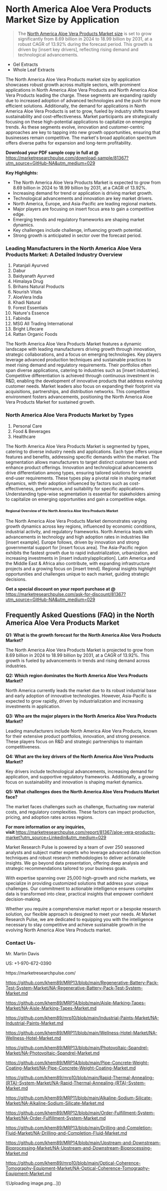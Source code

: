 <h1>North America Aloe Vera Products Market&nbsp;Size by Application</h1><blockquote><p>The <a href="https://marketresearchpulse.com/download-sample/81367?utm_source=GitHub-NA&amp;utm_medium=029">North America Aloe Vera Products Market size</a> is set to grow significantly from 8.69 billion in 2024 to 18.99 billion by 2031, at a robust CAGR of 13.92% during the forecast period. This growth is driven by [insert key drivers], reflecting rising demand and technological advancements.</p></blockquote><ul><li>Gel Extracts<li> Whole Leaf Extracts</li></ul><p>The North America Aloe Vera Products market size by application showcases robust growth across multiple sectors, with prominent applications in North America Aloe Vera Products and North America Aloe Vera Products leading the charge. These segments are expanding rapidly due to increased adoption of advanced technologies and the push for more efficient solutions. Additionally, the demand for applications in North America Aloe Vera Products is set to grow, fueled by industry shifts toward sustainability and cost-effectiveness. Market participants are strategically focusing on these high-potential applications to capitalize on emerging trends. As these segments evolve, innovation and customer-centric approaches are key to tapping into new growth opportunities, ensuring that businesses remain competitive. The market's broad application spectrum offers diverse paths for expansion and long-term profitability.</p><p><strong>Download your PDF sample copy in full at @ </strong><a href="https://marketresearchpulse.com/download-sample/81367?utm_source=GitHub-NA&amp;utm_medium=029">https://marketresearchpulse.com/download-sample/81367?utm_source=GitHub-NA&amp;utm_medium=029</a></p><p><strong>Key Highlights: </strong></p><ul><li>The North America Aloe Vera Products Market is expected to grow from 8.69 billion in 2024 to 18.99 billion by 2031, at a CAGR of 13.92%.</li><li>Increasing demand for trend or application is driving market growth.</li><li>Technological advancements and innovation are key market drivers.</li><li>North America, Europe, and Asia-Pacific are leading regional markets.</li><li>Major players are focusing on insert focus area to gain a competitive edge.</li><li>Emerging trends and regulatory frameworks are shaping market dynamics.</li><li>Key challenges include challenge, influencing growth potential.</li><li>Strong growth is anticipated in sector over the forecast period.</li></ul><h3>Leading Manufacturers in the North America Aloe Vera Products Market: A Detailed Industry Overview</h3><ol><li>Patanjali Ayurved</li><li>Dabur</li><li>Baidyanath Ayurved</li><li>Himalaya Drug</li><li>Brihans Natural Products</li><li>Nourish Vitals</li><li>AloeVera India</li><li>Khadi Natural</li><li>Forest Essentials</li><li>Nature's Essence</li><li>Fabindia</li><li>MSG All Trading International</li><li>Bright Lifecare</li><li>Rattan Organic Foods</li></ol><div class="flex max-w-full flex-col flex-grow"><div class="min-h-8 text-message flex w-full flex-col items-end gap-2 whitespace-normal break-words [.text-message+&amp;]:mt-5" dir="auto" data-message-author-role="assistant" data-message-id="fd8432e4-4910-450d-b182-61b7bfb0a01f" data-message-model-slug="gpt-4o"><div class="flex w-full flex-col gap-1 empty:hidden first:pt-[3px]"><div class="markdown prose w-full break-words dark:prose-invert light"><p>The North America Aloe Vera Products Market features a dynamic landscape with leading manufacturers driving growth through innovation, strategic collaborations, and a focus on emerging technologies. Key players leverage advanced production techniques and sustainable practices to meet rising demand and regulatory requirements. Their portfolios often span diverse applications, catering to industries such as [insert industries]. Competitive differentiation is achieved through continuous investment in R&amp;D, enabling the development of innovative products that address evolving customer needs. Market leaders also focus on expanding their footprint via acquisitions, partnerships, and distribution networks. This competitive environment fosters advancements, positioning the North America Aloe Vera Products Market for sustained growth.</p></div></div></div></div><h3>North America Aloe Vera Products Market by Types</h3><ol><li>Personal Care<li> Food & Beverages<li> Healthcare</li></ol><div class="flex max-w-full flex-col flex-grow"><div class="min-h-8 text-message flex w-full flex-col items-end gap-2 whitespace-normal break-words [.text-message+&amp;]:mt-5" dir="auto" data-message-author-role="assistant" data-message-id="084470be-0bb7-4664-bddf-5156b4f41249" data-message-model-slug="gpt-4o-mini"><div class="flex w-full flex-col gap-1 empty:hidden first:pt-[3px]"><div class="markdown prose w-full break-words dark:prose-invert light"><p>The North America Aloe Vera Products Market is segmented by types, catering to diverse industry needs and applications. Each type offers unique features and benefits, addressing specific demands within the market. The segmentation allows manufacturers to target distinct customer bases and enhance product offerings. Innovation and technological advancements drive differentiation among types, ensuring tailored solutions for varied end-user requirements. These types play a pivotal role in shaping market dynamics, with their adoption influenced by factors such as cost-effectiveness, performance, and suitability for specific applications. Understanding type-wise segmentation is essential for stakeholders aiming to capitalize on emerging opportunities and gain a competitive edge.</p></div></div></div></div><h3><span style="font-size: 11px;">Regional Overview of the North America Aloe Vera Products Market</span></h3><div class="flex max-w-full flex-col flex-grow"><div class="min-h-8 text-message flex w-full flex-col items-end gap-2 whitespace-normal break-words [.text-message+&amp;]:mt-5" dir="auto" data-message-author-role="assistant" data-message-id="e9038762-ce64-4e30-91c9-9bd413514231" data-message-model-slug="gpt-4o-mini"><div class="flex w-full flex-col gap-1 empty:hidden first:pt-[3px]"><div class="markdown prose w-full break-words dark:prose-invert light"><p>The North America Aloe Vera Products Market demonstrates varying growth dynamics across key regions, influenced by economic conditions, industrial activity, and regulatory frameworks. North America leads with advancements in technology and high adoption rates in industries like [insert example]. Europe follows, driven by innovation and strong governmental support for [insert focus area]. The Asia-Pacific region exhibits the fastest growth due to rapid industrialization, urbanization, and increasing investments in [insert industry/application]. Latin America and the Middle East &amp; Africa also contribute, with expanding infrastructure projects and a growing focus on [insert trend]. Regional insights highlight opportunities and challenges unique to each market, guiding strategic decisions.</p></div></div></div></div><p><strong>Get a special discount on your report purchase at @ </strong><a href="https://marketresearchpulse.com/ask-for-discount/81367?utm_source=GitHub-NA&amp;utm_medium=029">https://marketresearchpulse.com/ask-for-discount/81367?utm_source=GitHub-NA&amp;utm_medium=029</a></p><h2>Frequently Asked Questions (FAQ) in the North America Aloe Vera Products Market</h2><p><strong>Q1: What is the growth forecast for the North America Aloe Vera Products Market?</strong></p><p>The North America Aloe Vera Products Market is projected to grow from 8.69 billion in 2024 to 18.99 billion by 2031, at a CAGR of 13.92%. This growth is fueled by advancements in trends and rising demand across industries.</p><p><strong>Q2: Which region dominates the North America Aloe Vera Products Market?</strong></p><p>North America currently leads the market due to its robust industrial base and early adoption of innovative technologies. However, Asia-Pacific is expected to grow rapidly, driven by industrialization and increasing investments in application.</p><p><strong>Q3: Who are the major players in the North America Aloe Vera Products Market?</strong></p><p>Leading manufacturers include North America Aloe Vera Products, known for their extensive product portfolios, innovation, and strong presence. These players focus on R&amp;D and strategic partnerships to maintain competitiveness.</p><p><strong>Q4: What are the key drivers of the North America Aloe Vera Products Market?</strong></p><p>Key drivers include technological advancements, increasing demand for application, and supportive regulatory frameworks. Additionally, a growing focus on sustainability and innovation is shaping market dynamics.</p><p><strong>Q5: What challenges does the North America Aloe Vera Products Market face?</strong></p><p>The market faces challenges such as challenge, fluctuating raw material costs, and regulatory complexities. These factors can impact production, pricing, and adoption rates across regions.</p><p><strong>For more information or any inquiries, visit&nbsp;</strong><a href="https://marketresearchpulse.com/report/81367/aloe-vera-products-market?utm_source=Linkedin&utm_medium=029">https://marketresearchpulse.com/report/81367/aloe-vera-products-market?utm_source=Linkedin&utm_medium=029</a></p><p>Market Research Pulse is powered by a team of over 250 seasoned analysts and subject matter experts who leverage advanced data collection techniques and robust research methodologies to deliver actionable insights. We go beyond data presentation, offering deep analysis and strategic recommendations tailored to your business goals.</p><p>With expertise spanning over 25,000 high-growth and niche markets, we specialize in providing customized solutions that address your unique challenges. Our commitment to actionable intelligence ensures complex data is transformed into clear, practical insights that empower confident decision-making.</p><p>Whether you require a comprehensive market report or a bespoke research solution, our flexible approach is designed to meet your needs. At Market Research Pulse, we are dedicated to equipping you with the intelligence necessary to stay competitive and achieve sustainable growth in the evolving North America Aloe Vera Products market.</p><h3><strong>Contact Us-</strong></h3><p>Mr. Martin Davis</p><p>US: +1-970-672-0390</p><p>https://marketresearchpulse.com/</p><p><a href="https://github.com/khem89/MRP13/blob/main/Regenerative-Battery-Pack-Test-System-Market/NA-Regenerative-Battery-Pack-Test-System-Market.md">https://github.com/khem89/MRP13/blob/main/Regenerative-Battery-Pack-Test-System-Market/NA-Regenerative-Battery-Pack-Test-System-Market.md</a></p><p><a href="https://github.com/khem89/MRP14/blob/main/Aisle-Marking-Tapes-Market/NA-Aisle-Marking-Tapes-Market.md">https://github.com/khem89/MRP14/blob/main/Aisle-Marking-Tapes-Market/NA-Aisle-Marking-Tapes-Market.md</a></p><p><a href="https://github.com/khem89/mrp10/blob/main/Industrial-Paints-Market/NA-Industrial-Paints-Market.md">https://github.com/khem89/mrp10/blob/main/Industrial-Paints-Market/NA-Industrial-Paints-Market.md</a></p><p><a href="https://github.com/khem89/MRP11/blob/main/Wellness-Hotel-Market/NA-Wellness-Hotel-Market.md">https://github.com/khem89/MRP11/blob/main/Wellness-Hotel-Market/NA-Wellness-Hotel-Market.md</a></p><p><a href="https://github.com/khem89/MRP13/blob/main/Photovoltaic-Spandrel-Market/NA-Photovoltaic-Spandrel-Market.md">https://github.com/khem89/MRP13/blob/main/Photovoltaic-Spandrel-Market/NA-Photovoltaic-Spandrel-Market.md</a></p><p><a href="https://github.com/khem89/MRP14/blob/main/Pipe-Concrete-Weight-Coating-Market/NA-Pipe-Concrete-Weight-Coating-Market.md">https://github.com/khem89/MRP14/blob/main/Pipe-Concrete-Weight-Coating-Market/NA-Pipe-Concrete-Weight-Coating-Market.md</a></p><p><a href="https://github.com/khem89/mrp10/blob/main/Rapid-Thermal-Annealing-(RTA)-System-Market/NA-Rapid-Thermal-Annealing-(RTA)-System-Market.md">https://github.com/khem89/mrp10/blob/main/Rapid-Thermal-Annealing-(RTA)-System-Market/NA-Rapid-Thermal-Annealing-(RTA)-System-Market.md</a></p><p><a href="https://github.com/khem89/MRP11/blob/main/Alkaline-Sodium-Silicate-Market/NA-Alkaline-Sodium-Silicate-Market.md">https://github.com/khem89/MRP11/blob/main/Alkaline-Sodium-Silicate-Market/NA-Alkaline-Sodium-Silicate-Market.md</a></p><p><a href="https://github.com/khem89/MRP12/blob/main/Order-Fulfillment-System-Market/NA-Order-Fulfillment-System-Market.md">https://github.com/khem89/MRP12/blob/main/Order-Fulfillment-System-Market/NA-Order-Fulfillment-System-Market.md</a></p><p><a href="https://github.com/khem89/MRP13/blob/main/Drilling-and-Completion-Fluid-Market/NA-Drilling-and-Completion-Fluid-Market.md">https://github.com/khem89/MRP13/blob/main/Drilling-and-Completion-Fluid-Market/NA-Drilling-and-Completion-Fluid-Market.md</a></p><p><a href="https://github.com/khem89/MRP14/blob/main/Upstream-and-Downstream-Bioprocessing-Market/NA-Upstream-and-Downstream-Bioprocessing-Market.md">https://github.com/khem89/MRP14/blob/main/Upstream-and-Downstream-Bioprocessing-Market/NA-Upstream-and-Downstream-Bioprocessing-Market.md</a></p><p><a href="https://github.com/khem89/mrp10/blob/main/Optical-Coherence-Tomography-Equipment-Market/NA-Optical-Coherence-Tomography-Equipment-Market.md">https://github.com/khem89/mrp10/blob/main/Optical-Coherence-Tomography-Equipment-Market/NA-Optical-Coherence-Tomography-Equipment-Market.md</a></p>
![Uploading image.png…]()
